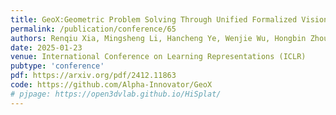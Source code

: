 ```yaml
---
title: GeoX:Geometric Problem Solving Through Unified Formalized Vision-Language Pre-training
permalink: /publication/conference/65
authors: Renqiu Xia, Mingsheng Li, Hancheng Ye, Wenjie Wu, Hongbin Zhou, Jiakang Yuan, Tianshuo Peng, Xinyu Cai, Xiangchao Yan, Bin Wang, Conghui He, Botian Shi, Tao Chen, Junchi Yan, Bo Zhang
date: 2025-01-23
venue: International Conference on Learning Representations (ICLR)
pubtype: 'conference'
pdf: https://arxiv.org/pdf/2412.11863
code: https://github.com/Alpha-Innovator/GeoX
# pjpage: https://open3dvlab.github.io/HiSplat/
---
```


<!-- paperurl: 'http://academicpages.github.io/files/paper1.pdf'
citation: 'Your Name, You. (2009). &quot;Paper Title Number 1.&quot; <i>Journal 1</i>. 1(1).' -->
<!-- [Download paper here](http://academicpages.github.io/files/paper1.pdf) -->
